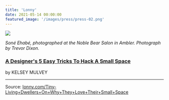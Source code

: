 ```yaml
---
title: 'Lonny'
date: 2021-05-14 00:00:00
featured_image: '/images/press/press-02.png'
---
```


![]({{site.baseurl}}/images/press/press-02.png)

_Soné Ehabé, photographed at the Noble Bear Salon in Ambler. Photograph by Trevor Dixon._

### [A Designer's 5 Easy Tricks To Hack A Small Space](https://www.lonny.com/Tiny-Living+Dwellers+On+Why+They+Love+Their+Small+Space)

by KELSEY MULVEY


<hr>

Source: [lonny.com/Tiny-Living+Dwellers+On+Why+They+Love+Their+Small+Space](https://www.lonny.com/Tiny-Living+Dwellers+On+Why+They+Love+Their+Small+Space)